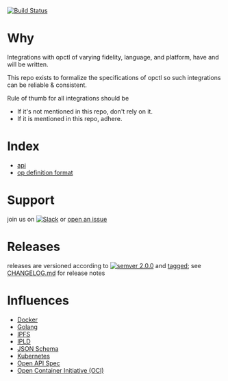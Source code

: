 [![Build Status](https://travis-ci.org/opctl/spec.svg?branch=master)](https://travis-ci.org/opctl/spec)

# Why
Integrations with opctl of varying fidelity, language, and platform, have and will be written.

This repo exists to formalize the specifications of opctl so such integrations can be reliable & consistent.

Rule of thumb for all integrations should be
- If it's not mentioned in this repo, don't rely on it.
- If it is mentioned in this repo, adhere.

# Index
- [api](api)
- [op definition format](op-definition-format)

# Support

join us on [![Slack](https://opctl-slackin.herokuapp.com/badge.svg)](https://opctl-slackin.herokuapp.com/)
or [open an issue](https://github.com/opctl/sdk-golang/issues)

# Releases

releases are versioned according to
[![semver 2.0.0](https://img.shields.io/badge/semver-2.0.0-brightgreen.svg)](http://semver.org/spec/v2.0.0.html)
and [tagged](https://git-scm.com/book/en/v2/Git-Basics-Tagging); see
[CHANGELOG.md](CHANGELOG.md) for release notes

# Influences

- [Docker](https://docker.io)
- [Golang](https://golang.org)
- [IPFS](https://ipfs.io)
- [IPLD](https://ipld.io)
- [JSON Schema](https://github.com/json-schema)
- [Kubernetes](https://github.com/kubernetes)
- [Open API Spec](https://github.com/OAI/OpenAPI-Specification)
- [Open Container Initiative (OCI)](https://github.com/opencontainers)
